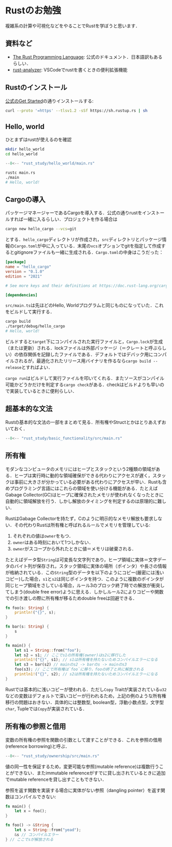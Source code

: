 # Rustのお勉強

複雑系の計算や可視化などをやることでRustを学ぼうと思います．

## 資料など

- [The Rust Programming Language](https://doc.rust-lang.org/book/): 公式のドキュメント．日本語訳もあるらしい．
- [rust-analyzer](https://rust-analyzer.github.io/): VSCodeでrustを書くときの便利拡張機能

## Rustのインストール

[公式のGet Started](https://www.rust-lang.org/ja/learn/get-started)の通りインストールする:

```bash
curl --proto '=https' --tlsv1.2 -sSf https://sh.rustup.rs | sh
```

## Hello, world

ひとまずはrustが使えるのを確認

```bash
mkdir hello_world
cd hello_world
```

```rust title="main.rs"
--8<-- "rust_study/hello_world/main.rs"
```

```bash
rustc main.rs
./main
# Hello, world!
```

## Cargoの導入

パッケージマネージャーであるCargoを導入する．公式の通りrustをインストールすれば一緒に入るらしい．プロジェクトを作る場合は

```bash
cargo new hello_cargo --vcs=git
```

とする．`hello_cargo`ディレクトリが作成され，`src`ディレクトリとパッケージ情報の`Cargo.toml`が中に入っている．末尾の`vcs`オプションでgitを指定して作成するとgitignoreファイルも一緒に生成される．`Cargo.toml`の中身はこうだった：

```toml
[package]
name = "hello_cargo"
version = "0.1.0"
edition = "2021"

# See more keys and their definitions at https://doc.rust-lang.org/cargo/reference/manifest.html

[dependencies]
```

`src/main.ts`は先ほどのHello, Worldプログラムと同じものになっていた．これをビルドして実行する．

```bash
cargo build
./target/debug/hello_cargo
# Hello, world!
```

ビルドすると`target`下にコンパイルされた実行ファイルと，`Cargo.lock`が生成（または更新）される．lockファイルは外部パッケージ（＝クレートと呼ぶらしい）の依存関係を記録したファイルである．デフォルトではデバック用にコンパイルされるが，最適化されたリリース用バイナリを作るなら`cargo build --release`とすればよい．

`cargo run`はビルドして実行ファイルを叩いてくれる．またソースがコンパイル可能かどうかだけを判定する`cargo check`がある．checkはビルドよりも早いので実装しているときに便利らしい．

## 超基本的な文法

Rustの基本的な文法の一部をまとめて見る．所有権やStructとかはとりあえずおいておく．

```rust title="basic_functionality/src/main.rs"
--8<-- "rust_study/basic_functionality/src/main.rs"
```

## 所有権

モダンなコンピュータのメモリにはヒープとスタックという2種類の領域がある．ヒープは実行時に動的な領域確保ができる代わりにアクセスが遅く，スタックは事前に大きさが分かっている必要がある代わりにアクセスが早い．Rustも含めプログラミング言語にはこれらの領域を使い分ける機能がある．たとえばGabage Collector(GC)はヒープに確保されたメモリが使われなくなったときに自動的に領域解放を行う．しかし解放のタイミングを判定するのは原理的に難しい．

RustはGabage Collectorを持たず，Cのように明示的なメモリ解放も要求しない．その代わりRustは所有権と呼ばれるルールでメモリを管理している:

1. それぞれの値は`owner`をもつ．
2. `owner`はある時刻において1つしかない．
3. `owner`がスコープから外れたときに値＝メモリは破棄される．

たとえばデータ型`String`は可変長な文字列であり，ヒープ領域に実体＝文字データのバイト列が保存され，スタック領域に実体の場所（ポインタ）や長さの情報が格納されている．この`String`型のデータを以下のようにコピー(厳密には浅いコピー)した場合，`s1`と`s2`は同じポインタを持つ．このように複数のポインタが同じヒープ領域をさしている場合，ルール3のブロック終了時での解放が衝突してしまう(double free error)ように思える．しかしルール2によりコピーや関数での引き渡しの際に所有権が移るためdouble freeは回避できる．

```rust
fn foo(s: String) {
    println!("{}", s);
}

fn bar(s: String) {
    s
}

fn main() {
    let s1 = String::from("foo");
    let s2 = s1; // ここでs1の所有権(owner)はs2に移行した
    println1!("{}", s1); // s1は所有権を持たないためコンパイルエラーになる
    let s3 = bar(s2) // mainのs2 -> barのs -> mainのs3
    foo(s3); // ここで所有権は`foo`に移り，fooの終了と共に解放される
    println1!("{}", s2); // s2は所有権を持たないためコンパイルエラーになる
}
```

Rustでは基本的に浅いコピーが使われる．ただし`Copy` Traitが実装されている`u32`などの変数はデフォルトで深いコピーが行われるため，上記の例のような所有権移行の問題はおきない．具体的には整数型, boolean型，浮動小数点型，文字型`char`, Tupleでは`Copy`が実装されている．

## 所有権の参照と借用

変数の所有権の参照を関数の引数として渡すことができる．これを参照の借用(reference borrowing)と呼ぶ．

```rust
--8<-- "rust_study/ownership/src/main.rs"
```

値の同一性を保証するため，変更可能な参照(mutable reference)は複数行うことができない．またimmutable referenceがすでに貸し出されているときに追加でmutable referenceを貸し出すこともできない．

参照を返す関数を実装する場合に実体がない参照（dangling pointer）を返す関数はコンパイルできない:

```rust
fn main() {
    let x = foo();
}

fn foo() -> &String {
    let s = String::from("yead");
    &s // コンパイルエラー
} // ここでsが解放される
```